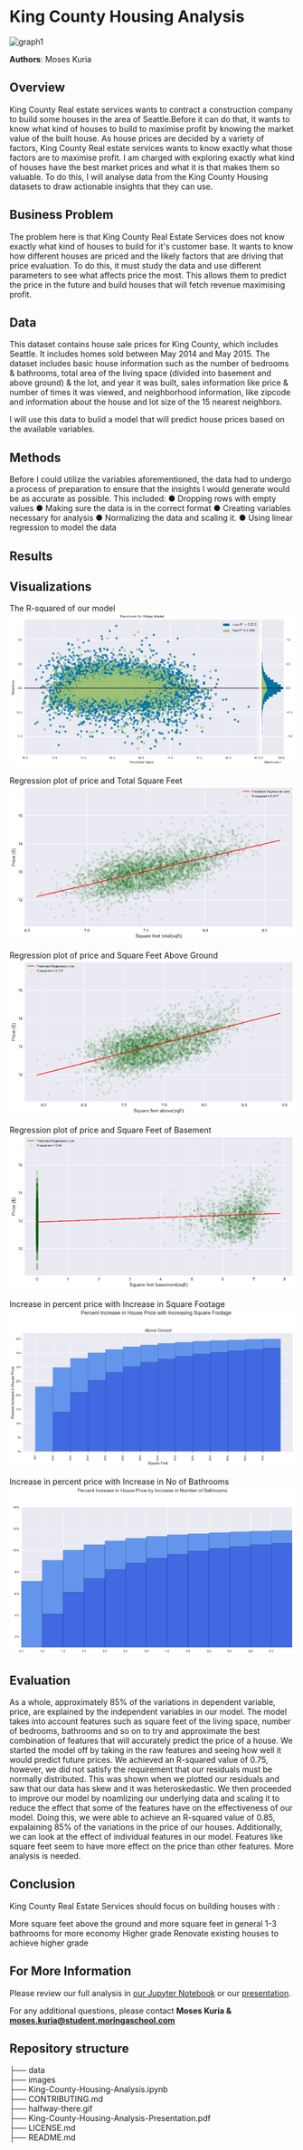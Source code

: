 # King County Housing Analysis
![graph1](./images/housingproject.png)


**Authors**: Moses Kuria

## Overview

King County Real estate services wants to contract a construction company to build some houses in the area of Seattle.Before it can do that, it wants to know what kind of houses to build to maximise profit by knowing the market value of the built house. As house prices are decided by a variety of factors, King County Real estate services wants to know exactly what those factors are to maximise profit. I am charged with exploring exactly what kind of houses have the best market prices and what it is that makes them so valuable. To do this, I will analyse data from the King County Housing datasets to draw actionable insights that they can use.

## Business Problem

The problem here is that King County Real Estate Services does not know exactly what kind of houses to build for it's customer base. It wants to know how different houses are priced and the likely factors that are driving that price evaluation. To do this, it must study the data and use different parameters to see what affects price the most. This allows them to predict the price in the future and build houses that will fetch revenue maximising profit.

## Data

This dataset contains house sale prices for King County, which includes Seattle. It includes homes sold between May 2014 and May 2015. The dataset includes basic house information such as the number of bedrooms & bathrooms, total area of the living space (divided into basement and above ground) & the lot, and year it was built, sales information like price & number of times it was viewed, and neighborhood information, like zipcode and information about the house and lot size of the 15 nearest neighbors.

I will use this data to build a model that will predict house prices based on the available variables.


## Methods

Before I could utilize the variables aforementioned, the data had to undergo a 
process of preparation to ensure that the insights I would generate would be as 
accurate as possible. This included:
● Dropping rows with empty values
● Making sure the data is in the correct format
● Creating variables necessary for analysis
● Normalizing the data and scaling it.
● Using linear regression to model the data


## Results
## Visualizations
The R-squared of our model
![graph1](./images/modelconfidence.png)

Regression plot of price and Total Square Feet
![graph1](./images/sqfttotal.png)

Regression plot of price and Square Feet Above Ground
![graph1](./images/sqftregression.png)

Regression plot of price and Square Feet of Basement
![graph1](./images/sqftbase.png)

Increase in percent price with Increase in Square Footage
![graph1](./images/increasebysqftabove.png)

Increase in percent price with Increase in No of Bathrooms
![graph1](./images/increasebybathroom.png)

## Evaluation

As a whole, approximately 85% of the variations in dependent variable, price, are explained by the independent variables in our model. The model takes into account features such as square feet of the living space, number of bedrooms, bathrooms and so on to try and approximate the best combination of features that will accurately predict the price of a house. We started the model off by taking in the raw features and seeing how well it would predict future prices. We achieved an R-squared value of 0.75, however, we did not satisfy the requirement that our residuals must be normally distributed. This was shown when we plotted our residuals and saw that our data has skew and it was heteroskedastic. We then proceeded to improve our model by noamlizing our underlying data and scaling it to reduce the effect that some of the features have on the effectiveness of our model. Doing this, we were able to achieve an R-squared value of 0.85, expalaining 85% of the variations in the price of our houses. Additionally, we can look at the effect of individual features in our model. Features like square feet seem to have more effect on the price than other features. More analysis is needed.

## Conclusion

King County Real Estate Services should focus on building houses with :

More square feet above the ground and more square feet in general
1-3 bathrooms for more economy
Higher grade
Renovate existing houses to achieve higher grade

## For More Information

Please review our full analysis in [our Jupyter Notebook](./student.ipynb) or our [presentation](./King%20County%20Housing%20Analysis%20Presentation.pdf).

For any additional questions, please contact **Moses Kuria & moses.kuria@student.moringaschool.com**

## Repository structure
├── data                           
├── images         
├── King-County-Housing-Analysis.ipynb    
├── CONTRIBUTING.md              
├── halfway-there.gif	         
├── King-County-Housing-Analysis-Presentation.pdf                                               
├── LICENSE.md        
├── README.md
